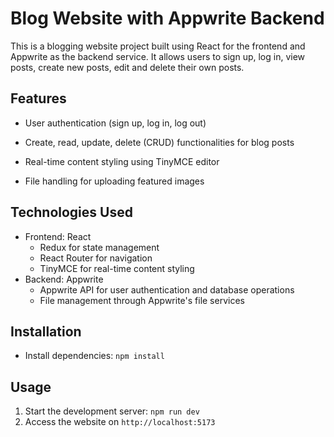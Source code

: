 # Blog Website with Appwrite Backend

This is a blogging website project built using React for the frontend and Appwrite as the backend service. It allows users to sign up, log in, view posts, create new posts, edit and delete their own posts.

## Features

- User authentication (sign up, log in, log out)
- Create, read, update, delete (CRUD) functionalities for blog posts
- Real-time content styling using TinyMCE editor

- File handling for uploading featured images

## Technologies Used

- Frontend: React
  - Redux for state management
  - React Router for navigation
  - TinyMCE for real-time content styling
- Backend: Appwrite
  - Appwrite API for user authentication and database operations
  - File management through Appwrite's file services

## Installation

- Install dependencies: `npm install`

## Usage

1. Start the development server: `npm run dev`
2. Access the website on `http://localhost:5173`

